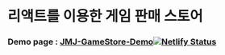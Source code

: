 # 리액트를 이용한 게임 판매 스토어
### Demo page : <a href="https://jmj-game-store.netlify.app/" target="_blank">JMJ-GameStore-Demo</a>[![Netlify Status](https://api.netlify.com/api/v1/badges/81384b25-f7dc-41af-be3d-9bc52a3d1439/deploy-status)](https://app.netlify.com/sites/jmj-game-store/deploys)
